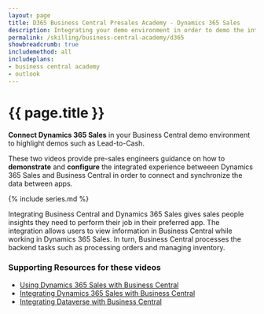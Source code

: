 ```yaml
---
layout: page
title: D365 Business Central Presales Academy - Dynamics 365 Sales
description: Integrating your demo environment in order to demo the integrated experience between Dynamics 365 Sales and Business Central. 
permalink: /skilling/business-central-academy/d365
showbreadcrumb: true
includemethod: all
includeplans:
- business central academy
- outlook
---
```


# {{ page.title }}

**Connect Dynamics 365 Sales** in your Business Central demo environment to highlight demos such as Lead-to-Cash.

These two videos provide pre-sales engineers guidance on how to **demonstrate** and **configure** the integrated experience betweeen Dynamics 365 Sales and Business Central in order to connect and synchronize the data between apps.

{% include series.md %}

Integrating Business Central and Dynamics 365 Sales gives sales people insights they need to perform their job in their preferred app. The integration allows users to view information in Business Central while working in Dynamics 365 Sales. In turn, Business Central processes the backend tasks such as processing orders and managing inventory. 

### Supporting Resources for these videos

* [Using Dynamics 365 Sales with Business Central](https://docs.microsoft.com/en-us/dynamics365/business-central/marketing-integrate-dynamicscrm?tabs=current-experience)
* [Integrating Dynamics 365 Sales with Business Central](https://docs.microsoft.com/en-us/dynamics365/business-central/admin-prepare-dynamics-365-for-sales-for-integration)
* [Integrating Dataverse with Business Central](https://docs.microsoft.com/en-us/dynamics365/business-central/admin-common-data-service)
